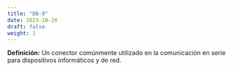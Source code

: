 ```yaml
---
title: "DB-9"
date: 2023-10-26
draft: false
weight: 1
---
```


**Definición:** Un conector comúnmente utilizado en la comunicación en serie para dispositivos informáticos y de red.
